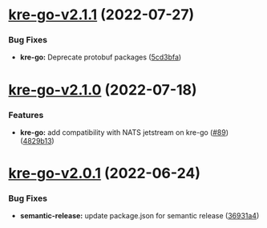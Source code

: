 # [kre-go-v2.1.1](https://github.com/konstellation-io/kre-runners/compare/kre-go-v2.1.0...kre-go-v2.1.1) (2022-07-27)


### Bug Fixes

* **kre-go:** Deprecate protobuf packages ([5cd3bfa](https://github.com/konstellation-io/kre-runners/commit/5cd3bfa23a2d653685b41044c3cf3c0a54b446f6))

# [kre-go-v2.1.0](https://github.com/konstellation-io/kre-runners/compare/kre-go-v2.0.1...kre-go-v2.1.0) (2022-07-18)


### Features

* **kre-go:** add compatibility with NATS jetstream on kre-go ([#89](https://github.com/konstellation-io/kre-runners/issues/89)) ([4829b13](https://github.com/konstellation-io/kre-runners/commit/4829b137904284f2d2dbcdae3d94a5da75ae33bb))

# [kre-go-v2.0.1](https://github.com/konstellation-io/kre-runners/compare/kre-go-v2.0.0...kre-go-v2.0.1) (2022-06-24)


### Bug Fixes

* **semantic-release:** update package.json for semantic release ([36931a4](https://github.com/konstellation-io/kre-runners/commit/36931a46050f9b1e0441c2897b1e722523ce4214))
